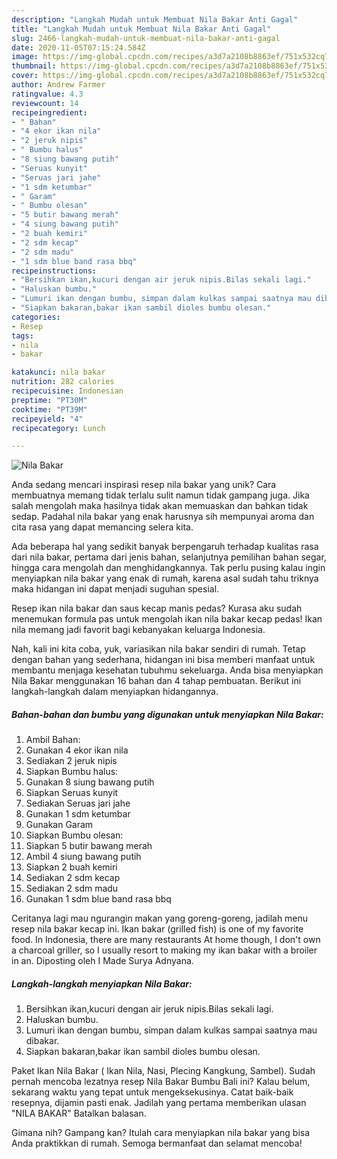 ```yaml
---
description: "Langkah Mudah untuk Membuat Nila Bakar Anti Gagal"
title: "Langkah Mudah untuk Membuat Nila Bakar Anti Gagal"
slug: 2466-langkah-mudah-untuk-membuat-nila-bakar-anti-gagal
date: 2020-11-05T07:15:24.584Z
image: https://img-global.cpcdn.com/recipes/a3d7a2108b8863ef/751x532cq70/nila-bakar-foto-resep-utama.jpg
thumbnail: https://img-global.cpcdn.com/recipes/a3d7a2108b8863ef/751x532cq70/nila-bakar-foto-resep-utama.jpg
cover: https://img-global.cpcdn.com/recipes/a3d7a2108b8863ef/751x532cq70/nila-bakar-foto-resep-utama.jpg
author: Andrew Farmer
ratingvalue: 4.3
reviewcount: 14
recipeingredient:
- " Bahan"
- "4 ekor ikan nila"
- "2 jeruk nipis"
- " Bumbu halus"
- "8 siung bawang putih"
- "Seruas kunyit"
- "Seruas jari jahe"
- "1 sdm ketumbar"
- " Garam"
- " Bumbu olesan"
- "5 butir bawang merah"
- "4 siung bawang putih"
- "2 buah kemiri"
- "2 sdm kecap"
- "2 sdm madu"
- "1 sdm blue band rasa bbq"
recipeinstructions:
- "Bersihkan ikan,kucuri dengan air jeruk nipis.Bilas sekali lagi."
- "Haluskan bumbu."
- "Lumuri ikan dengan bumbu, simpan dalam kulkas sampai saatnya mau dibakar."
- "Siapkan bakaran,bakar ikan sambil dioles bumbu olesan."
categories:
- Resep
tags:
- nila
- bakar

katakunci: nila bakar 
nutrition: 282 calories
recipecuisine: Indonesian
preptime: "PT30M"
cooktime: "PT39M"
recipeyield: "4"
recipecategory: Lunch

---
```



![Nila Bakar](https://img-global.cpcdn.com/recipes/a3d7a2108b8863ef/751x532cq70/nila-bakar-foto-resep-utama.jpg)

Anda sedang mencari inspirasi resep nila bakar yang unik? Cara membuatnya memang tidak terlalu sulit namun tidak gampang juga. Jika salah mengolah maka hasilnya tidak akan memuaskan dan bahkan tidak sedap. Padahal nila bakar yang enak harusnya sih mempunyai aroma dan cita rasa yang dapat memancing selera kita.

Ada beberapa hal yang sedikit banyak berpengaruh terhadap kualitas rasa dari nila bakar, pertama dari jenis bahan, selanjutnya pemilihan bahan segar, hingga cara mengolah dan menghidangkannya. Tak perlu pusing kalau ingin menyiapkan nila bakar yang enak di rumah, karena asal sudah tahu triknya maka hidangan ini dapat menjadi suguhan spesial.

Resep ikan nila bakar dan saus kecap manis pedas? Kurasa aku sudah menemukan formula pas untuk mengolah ikan nila bakar kecap pedas! Ikan nila memang jadi favorit bagi kebanyakan keluarga Indonesia.


Nah, kali ini kita coba, yuk, variasikan nila bakar sendiri di rumah. Tetap dengan bahan yang sederhana, hidangan ini bisa memberi manfaat untuk membantu menjaga kesehatan tubuhmu sekeluarga. Anda bisa menyiapkan Nila Bakar menggunakan 16 bahan dan 4 tahap pembuatan. Berikut ini langkah-langkah dalam menyiapkan hidangannya.

<!--inarticleads1-->

##### Bahan-bahan dan bumbu yang digunakan untuk menyiapkan Nila Bakar:

1. Ambil  Bahan:
1. Gunakan 4 ekor ikan nila
1. Sediakan 2 jeruk nipis
1. Siapkan  Bumbu halus:
1. Gunakan 8 siung bawang putih
1. Siapkan Seruas kunyit
1. Sediakan Seruas jari jahe
1. Gunakan 1 sdm ketumbar
1. Gunakan  Garam
1. Siapkan  Bumbu olesan:
1. Siapkan 5 butir bawang merah
1. Ambil 4 siung bawang putih
1. Siapkan 2 buah kemiri
1. Sediakan 2 sdm kecap
1. Sediakan 2 sdm madu
1. Gunakan 1 sdm blue band rasa bbq


Ceritanya lagi mau ngurangin makan yang goreng-goreng, jadilah menu resep nila bakar kecap ini. Ikan bakar (grilled fish) is one of my favorite food. In Indonesia, there are many restaurants At home though, I don&#39;t own a charcoal griller, so I usually resort to making my ikan bakar with a broiler in an. Diposting oleh I Made Surya Adnyana. 

<!--inarticleads2-->

##### Langkah-langkah menyiapkan Nila Bakar:

1. Bersihkan ikan,kucuri dengan air jeruk nipis.Bilas sekali lagi.
1. Haluskan bumbu.
1. Lumuri ikan dengan bumbu, simpan dalam kulkas sampai saatnya mau dibakar.
1. Siapkan bakaran,bakar ikan sambil dioles bumbu olesan.


Paket Ikan Nila Bakar ( Ikan Nila, Nasi, Plecing Kangkung, Sambel). Sudah pernah mencoba lezatnya resep Nila Bakar Bumbu Bali ini? Kalau belum, sekarang waktu yang tepat untuk mengeksekusinya. Catat baik-baik resepnya, dijamin pasti enak. Jadilah yang pertama memberikan ulasan &#34;NILA BAKAR&#34; Batalkan balasan. 

Gimana nih? Gampang kan? Itulah cara menyiapkan nila bakar yang bisa Anda praktikkan di rumah. Semoga bermanfaat dan selamat mencoba!
